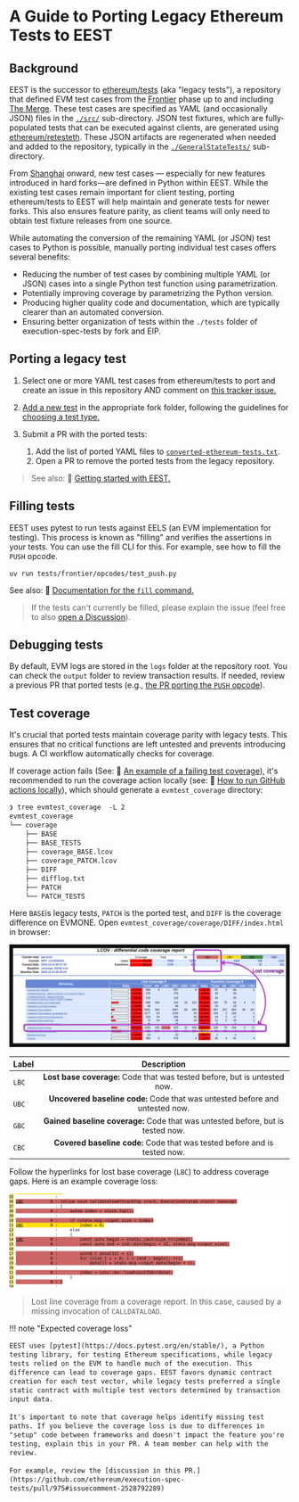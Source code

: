 # A Guide to Porting Legacy Ethereum Tests to EEST

## Background

EEST is the successor to [ethereum/tests](https://github.com/ethereum/tests) (aka "legacy tests"), a repository that defined EVM test cases from the [Frontier](https://ethereum.org/en/history/#frontier) phase up to and including [The Merge](https://ethereum.org/en/history/#paris). These test cases are specified as YAML (and occasionally JSON) files in the [`./src/`](https://github.com/ethereum/tests/tree/develop/src) sub-directory. JSON test fixtures, which are fully-populated tests that can be executed against clients, are generated using [ethereum/retesteth](https://github.com/ethereum/retesteth). These JSON artifacts are regenerated when needed and added to the repository, typically in the [`./GeneralStateTests/`](https://github.com/ethereum/tests/tree/develop/GeneralStateTests) sub-directory.

From [Shanghai](https://ethereum.org/en/history/#shapella) onward, new test cases — especially for new features introduced in hard forks—are defined in Python within EEST. While the existing test cases remain important for client testing, porting ethereum/tests to EEST will help maintain and generate tests for newer forks. This also ensures feature parity, as client teams will only need to obtain test fixture releases from one source.

While automating the conversion of the remaining YAML (or JSON) test cases to Python is possible, manually porting individual test cases offers several benefits:

- Reducing the number of test cases by combining multiple YAML (or JSON) cases into a single Python test function using parametrization.
- Potentially improving coverage by parametrizing the Python version.
- Producing higher quality code and documentation, which are typically clearer than an automated conversion.
- Ensuring better organization of tests within the `./tests` folder of execution-spec-tests by fork and EIP.

## Porting a legacy test

1. Select one or more YAML test cases from ethereum/tests to port and create an issue in this repository AND comment on [this tracker issue.](https://github.com/ethereum/execution-spec-tests/issues/972)

2. [Add a new test](../writing_tests/index.md) in the appropriate fork folder, following the guidelines for [choosing a test type.](../writing_tests/types_of_tests.md#deciding-on-a-test-type)

3. Submit a PR with the ported tests:

   1. Add the list of ported YAML files to [`converted-ethereum-tests.txt`](https://github.com/ethereum/execution-spec-tests/blob/1b30c336eae6b0746ea4db441ac74406f2fb2322/converted-ethereum-tests.txt).
   2. Open a PR to remove the ported tests from the legacy repository.

> See also: 📄 [Getting started with EEST.](../getting_started/repository_overview.md)

## Filling tests

EEST uses pytest to run tests against EELS (an EVM implementation for testing). This process is known as "filling" and verifies the assertions in your tests. You can use the fill CLI for this. For example, see how to fill the `PUSH` opcode.

```shell
uv run tests/frontier/opcodes/test_push.py
```

See also: 📄 [Documentation for the `fill` command.](../filling_tests/filling_tests_command_line.md)

> If the tests can't currently be filled, please explain the issue (feel free to also [open a Discussion](https://github.com/ethereum/execution-spec-tests/discussions/new?category=general)).

## Debugging tests

By default, EVM logs are stored in the `logs` folder at the repository root. You can check the `output` folder to review transaction results. If needed, review a previous PR that ported tests (e.g., [the PR porting the `PUSH` opcode](https://github.com/ethereum/execution-spec-tests/pull/975)).

## Test coverage

It's crucial that ported tests maintain coverage parity with legacy tests. This ensures that no critical functions are left untested and prevents introducing bugs. A CI workflow automatically checks for coverage.

If coverage action fails (See: 📄 [An example of a failing test coverage](https://github.com/ethereum/execution-spec-tests/actions/runs/13037332959/job/36370897481)), it's recommended to run the coverage action locally (see: 📄 [How to run GitHub actions locally](./test_actions_locally.md)), which should generate a `evmtest_coverage` directory:

```console
❯ tree evmtest_coverage  -L 2
evmtest_coverage
└── coverage
    ├── BASE
    ├── BASE_TESTS
    ├── coverage_BASE.lcov
    ├── coverage_PATCH.lcov
    ├── DIFF
    ├── difflog.txt
    ├── PATCH
    └── PATCH_TESTS
```

Here `BASE`is legacy tests, `PATCH` is the ported test, and `DIFF` is the coverage difference on EVMONE. Open `evmtest_coverage/coverage/DIFF/index.html` in browser:

![Annotated coverage](../img/annotated-coverage.jpg)

| Label |                                   Description                                   |
| ----- | :-----------------------------------------------------------------------------: |
| `LBC` |    **Lost base coverage:** Code that was tested before, but is untested now.    |
| `UBC` |  **Uncovered baseline code:** Code that was untested before and untested now.   |
| `GBC` | **Gained baseline coverage:** Code that was untested before, but is tested now. |
| `CBC` |    **Covered baseline code:** Code that was tested before and is tested now.    |

Follow the hyperlinks for lost base coverage (`LBC`) to address coverage gaps. Here is an example coverage loss:

![Missing legacy coverage](../img/legacy-coverage-loss.png)

> Lost line coverage from a coverage report. In this case, caused by a missing invocation of `CALLDATALOAD`.

!!! note "Expected coverage loss"

    EEST uses [pytest](https://docs.pytest.org/en/stable/), a Python testing library, for testing Ethereum specifications, while legacy tests relied on the EVM to handle much of the execution. This difference can lead to coverage gaps. EEST favors dynamic contract creation for each test vector, while legacy tests preferred a single static contract with multiple test vectors determined by transaction input data.

    It's important to note that coverage helps identify missing test paths. If you believe the coverage loss is due to differences in "setup" code between frameworks and doesn't impact the feature you're testing, explain this in your PR. A team member can help with the review.

    For example, review the [discussion in this PR.](https://github.com/ethereum/execution-spec-tests/pull/975#issuecomment-2528792289)
